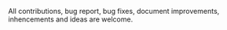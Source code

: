 All contributions, bug report, bug fixes, document improvements, inhencements and ideas are welcome.
